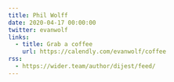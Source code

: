 ```yaml
---
title: Phil Wolff
date: 2020-04-17 00:00:00
twitter: evanwolf
links:
  - title: Grab a coffee
    url: https://calendly.com/evanwolf/coffee
rss:
  - https://wider.team/author/dijest/feed/
---
```

